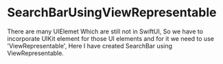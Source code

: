 # SearchBarUsingViewRepresentable 

There are many UIElemet Which are still not in SwiftUI, So we have to incorporate UIKit element for those UI elements and for it  we need to use 'ViewRepresentable', Here I have created SearchBar using ViewRepresentable. 
